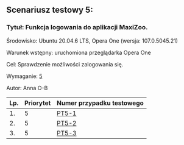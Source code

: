 ## Scenariusz testowy 5:

### Tytuł: Funkcja logowania do aplikacji MaxiZoo.

Środowisko: Ubuntu 20.04.6 LTS, Opera One (wersja: 107.0.5045.21)

Warunek wstępny: uruchomiona przeglądarka Opera One

Cel: Sprawdzenie możliwości zalogowania się.

Wymaganie: [5](../Przypadki_testowe/PT-test%20mzoo5.md#wymaganie-funkcjonalne-5)

Autor: Anna O-B


| Lp. | Priorytet | Numer przypadku testowego|
| --- | ---------- | ------------ |
| 1.  | 5 | [PT5-1](../Przypadki_testowe/PT-test%20mzoo5.md#id-pt5-1) | 
| 2.  | 5 | [PT5-2](../Przypadki_testowe/PT-test%20mzoo5.md#id-pt5-2) |
| 3.  | 5 | [PT5-3](../Przypadki_testowe/PT-test%20mzoo5.md#id-pt5-3) | 
